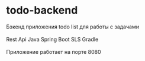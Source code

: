# todo-backend
Бэкенд приложения todo list для работы с задачами
<br>
<br>
Rest Api Java Spring Boot SLS Gradle
<br>
<br>
Приложение работает на порте 8080
